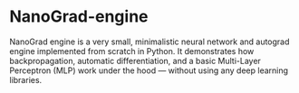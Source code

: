 # NanoGrad-engine
NanoGrad engine is a very small, minimalistic neural network and autograd engine implemented from scratch in Python. It demonstrates how backpropagation, automatic differentiation, and a basic Multi-Layer Perceptron (MLP) work under the hood — without using any deep learning libraries.
